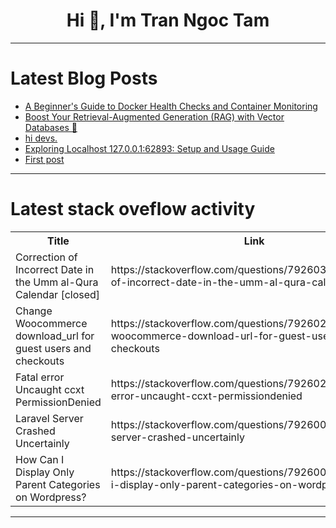 <h1 align="center">Hi 👋, I'm Tran Ngoc Tam</h1>

---

# Latest Blog Posts 
<!-- BLOG-POST-LIST:START -->
- [A Beginner&#39;s Guide to Docker Health Checks and Container Monitoring](https://dev.to/idsulik/a-beginners-guide-to-docker-health-checks-and-container-monitoring-3kh6)
- [Boost Your Retrieval-Augmented Generation &lpar;RAG&rpar; with Vector Databases 🚀](https://dev.to/shubhsk/boost-your-retrieval-augmented-generation-rag-with-vector-databases-2j55)
- [hi devs.](https://dev.to/karavind2005/hi-devs-2k1m)
- [Exploring Localhost 127.0.0.1:62893: Setup and Usage Guide](https://dev.to/techyboo009/exploring-localhost-12700162893-setup-and-usage-guide-4ja6)
- [First post](https://dev.to/caganshen/-3cj7)
<!-- BLOG-POST-LIST:END -->

---

# Latest stack oveflow activity
<table>
  <tr><th>Title</th><th>Link</th></tr>
  <!-- STACKOVERFLOW:START --><tr><td>Correction of Incorrect Date in the Umm al-Qura Calendar [closed]</td><td>https://stackoverflow.com/questions/79260334/correction-of-incorrect-date-in-the-umm-al-qura-calendar</td></tr><tr><td>Change Woocommerce download_url for guest users and checkouts</td><td>https://stackoverflow.com/questions/79260279/change-woocommerce-download-url-for-guest-users-and-checkouts</td></tr><tr><td>Fatal error Uncaught ccxt PermissionDenied</td><td>https://stackoverflow.com/questions/79260201/fatal-error-uncaught-ccxt-permissiondenied</td></tr><tr><td>Laravel Server Crashed Uncertainly</td><td>https://stackoverflow.com/questions/79260073/laravel-server-crashed-uncertainly</td></tr><tr><td>How Can I Display Only Parent Categories on Wordpress?</td><td>https://stackoverflow.com/questions/79260018/how-can-i-display-only-parent-categories-on-wordpress</td></tr><!-- STACKOVERFLOW:END -->
</table>

---


